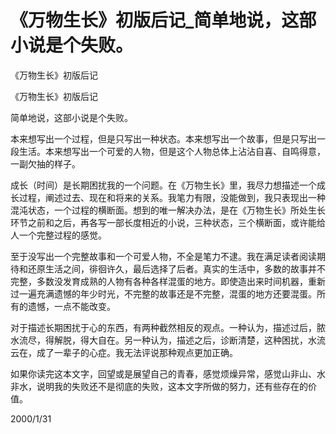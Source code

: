 # 《万物生长》初版后记_简单地说，这部小说是个失败。

《万物生长》初版后记

《万物生长》初版后记

简单地说，这部小说是个失败。

本来想写出一个过程，但是只写出一种状态。本来想写出一个故事，但是只写出一段生活。本来想写出一个可爱的人物，但是这个人物总体上沾沾自喜、自鸣得意，一副欠抽的样子。

成长（时间）是长期困扰我的一个问题。在《万物生长》里，我尽力想描述一个成长过程，阐述过去、现在和将来的关系。我笔力有限，没能做到，我只表现出一种混沌状态，一个过程的横断面。想到的唯一解决办法，是在《万物生长》所处生长环节之前和之后，再各写一部长度相近的小说，三种状态，三个横断面，或许能给人一个完整过程的感觉。

至于没写出一个完整故事和一个可爱人物，不全是笔力不逮。我在满足读者阅读期待和还原生活之间，徘徊许久，最后选择了后者。真实的生活中，多数的故事并不完整，多数没发育成熟的人物有各种各样混蛋的地方。即使造出来时间机器，重新过一遍充满遗憾的年少时光，不完整的故事还是不完整，混蛋的地方还要混蛋。所有的遗憾，一点不能改变。

对于描述长期困扰于心的东西，有两种截然相反的观点。一种认为，描述过后，脓水流尽，得解脱，得大自在。另一种认为，描述之后，诊断清楚，这种困扰，水流云在，成了一辈子的心症。我无法评说那种观点更加正确。

如果你读完这本文字，回望或是展望自己的青春，感觉烦燥异常，感觉山非山、水非水，说明我的失败还不是彻底的失败，这本文字所做的努力，还有些存在的价值。

2000/1/31